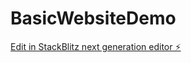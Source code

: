 # BasicWebsiteDemo

[Edit in StackBlitz next generation editor ⚡️](https://stackblitz.com/~/github.com/Nil030303/BasicWebsiteDemo)